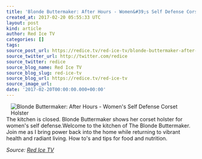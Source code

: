 ```yaml
---
title: 'Blonde Buttermaker: After Hours - Women&#39;s Self Defense Corset Holster'
created_at: 2017-02-20 05:55:33 UTC
layout: post
kind: article
author: Red Ice TV
categories: []
tags: 
source_post_url: https://redice.tv/red-ice-tv/blonde-buttermaker-after-hours-womens-self-defense-corset-holster
source_twitter_url: http://twitter.com/redice
source_twitter: redice
source_blog_name: Red Ice TV
source_blog_slug: red-ice-tv
source_blog_url: https://redice.tv/red-ice-tv
source_image_url: 
date: '2017-02-20T00:00:00.000+00:00'
---
```

<img align="left" hspace="12" alt="Blonde Buttermaker: After Hours - Women&#039;s Self Defense Corset Holster" src="https://rdice.net/a/c/t/17/BBM-AH-ep1-Holster.9cd7b47f.jpg"> The kitchen is closed. Blonde Buttermaker shows her corset holster for women's self defense.Welcome to the kitchen of The Blonde Buttermaker. Join me as I bring power back into the home while returning to vibrant health and radiant living. How to's and tips for food and nutrition.<div class="">
    <i>Source: <a href="https://redice.tv/red-ice-tv">Red Ice TV</a></i>
</div>
